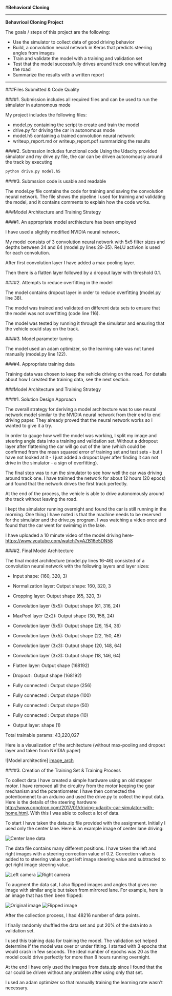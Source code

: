 #**Behavioral Cloning** 

---

**Behavrioal Cloning Project**

The goals / steps of this project are the following:
* Use the simulator to collect data of good driving behavior
* Build, a convolution neural network in Keras that predicts steering angles from images
* Train and validate the model with a training and validation set
* Test that the model successfully drives around track one without leaving the road
* Summarize the results with a written report


[//]: # (Image References)

[image_arch]: ./images/arch.jpg "Model Architecture"
[image_sthw]: ./images/steering.jpg "Steering hardware"
[image_center_lane]: ./examples/placeholder.png "Center lane image"
[image_center_lane_flipped]: ./examples/placeholder.png "Flipped image"
[image_left_cam]: ./examples/placeholder.png "Grayscaling"
[image_right_cam]: ./examples/placeholder.png "Grayscaling"

---
###Files Submitted & Code Quality

####1. Submission includes all required files and can be used to run the simulator in autonomous mode

My project includes the following files:
* model.py containing the script to create and train the model
* drive.py for driving the car in autonomous mode
* model.h5 containing a trained convolution neural network 
* writeup_report.md or writeup_report.pdf summarizing the results

####2. Submssion includes functional code
Using the Udacity provided simulator and my drive.py file, the car can be driven autonomously around the track by executing 
```sh
python drive.py model.h5
```

####3. Submssion code is usable and readable

The model.py file contains the code for training and saving the convolution neural network. The file shows the pipeline I used for training and validating the model, and it contains comments to explain how the code works.

###Model Architecture and Training Strategy

####1. An appropriate model arcthiecture has been employed

I have used a slightly modified NVIDIA neural network. 

My model consists of 3 convolution neural network with 5x5 filter sizes and depths between 24 and 64 (model.py lines 29-35). ReLU activion is used for each convolution. 

After first convolution layer I have added a max-pooling layer. 

Then there is a flatten layer followed by a dropout layer with threshold 0.1. 

####2. Attempts to reduce overfitting in the model

The model contains dropout layer in order to reduce overfitting (model.py line 38). 

The model was trained and validated on different data sets to ensure that the model was not overfitting (code line 116). 

The model was tested by running it through the simulator and ensuring that the vehicle could stay on the track.

####3. Model parameter tuning

The model used an adam optimizer, so the learning rate was not tuned manually (model.py line 122).

####4. Appropriate training data

Training data was chosen to keep the vehicle driving on the road. For details about how I created the training data, see the next section. 

###Model Architecture and Training Strategy

####1. Solution Design Approach

The overall strategy for deriving a model architecture was to use neural network model similar to the NVIDIA neural network from their end to end driving paper. They already proved that the neural network works so I wanted to give it a try.

In order to gauge how well the model was working, I split my image and steering angle data into a training and validation set. 
Without a ddropout layer after flattening the car will go out of the lane (which could be confirmed from the mean squared error of training set and test sets - but I have not looked at it - I just added a dropout layer after finding it can not drive in the simulator - a sign of overfitting).

The final step was to run the simulator to see how well the car was driving around track one. I have trainned the network for about 12 hours (20 epocs) and found that the network drives the first track perfectly.

At the end of the process, the vehicle is able to drive autonomously around the track without leaving the road.

I kept the simulator running overnight and found the car is still running in the morning. One thing I have noted is that the machine needs to be reserved for the simulator and the drive.py program. I was watching a video once and found that the car went for swimimg in the lake. 

I have uploaded a 10 minute video of the model driving here- https://www.youtube.com/watch?v=AZB16e5DN58

####2. Final Model Architecture

The final model architecture (model.py lines 16-46) consisted of a convolution neural network with the following layers and layer sizes:

- Input shape: (160, 320, 3)

- Normalization layer: Output shape: 160, 320, 3
- Cropping layer: Output shape (65, 320, 3)
- Convolution layer (5x5): Output shape (61, 316, 24)
- MaxPool layer (2x2): Output shape (30, 158, 24)
- Convolution layer (5x5): Output shape (26, 154, 36)
- Convolution layer (5x5): Output shape (22, 150, 48)
- Convolution layer (3x3): Output shape (20, 148, 64)
- Convolution layer (3x3): Output shape (18, 146, 64)

- Flatten layer: Output shape (168192)
- Dropout : Output shape (168192)

- Fully connected : Output shape (256)
- Fully connected : Output shape (100)
- Fully connected : Output shape (50)
- Fully connected : Output shape (10)

- Output layer: shape (1)

Total trainable params: 43,220,027

Here is a visualization of the architecture (without max-pooling and dropout layer and taken from NVIDIA paper)

![Model architectire] [image_arch]

####3. Creation of the Training Set & Training Process

To collect data I have created a simple hardware using an old stepper motor. I have removed all the circuitry from the motor keeping the gear mechanism and the potentiometer. I have then connected the potentiomenet to an arduino and used the drive.py to collect the input data. Here is the details of the steering hardware http://www.copotron.com/2017/01/driving-udacity-car-simulator-with-home.html. With this I was able to collect a lot of data. 

To start I have taken the data.zip file provided with the assignment. Initially I used only the center lane. Here is an example image of center lane driving:

![Center lane data][image_center_lane]

The data file contains many different positions. I have taken the left and right images with a steering correction value of 0.2. Correction value is added to to steering value to get left image steering value and subtracted to get right image steering value. 

![Left camera][image_left_cam]
![Right camera][image_right_cam]

To augment the data sat, I also flipped images and angles that gives me image with similar angle but taken from mirrored lane. For example, here is an image that has then been flipped:

![Original image][image_center_lane]
![Flipped image][image_center_lane_flipped]


After the collection process, I had 48216 number of data points.

I finally randomly shuffled the data set and put 20% of the data into a validation set. 

I used this training data for training the model. The validation set helped determine if the model was over or under fitting. I started with 3 epochs that would crash in few seconds. The ideal number of epochs was 20 as the model could drive perfectly for more than 8 hours running overnight.

At the end I have only used the images from data.zip since I found that the car could be driven without any problem after using only that set.

I used an adam optimizer so that manually training the learning rate wasn't necessary.
